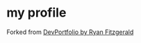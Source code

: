# my profile


Forked from [DevPortfolio by Ryan Fitzgerald](https://github.com/RyanFitzgerald/devportfolio)
